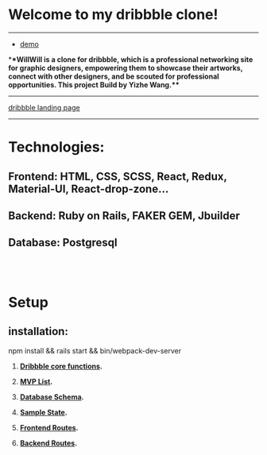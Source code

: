 # Welcome to my dribbble clone!

---

- [demo](willwang.org)

\***\*WillWill is a clone for dribbble, which is a professional networking site for graphic designers, empowering them to showcase their artworks, connect with other designers, and be scouted for professional opportunities. This project Build by Yizhe Wang.\*\***

---

[dribbble landing page](https://res.cloudinary.com/willwang/image/upload/v1611789398/gifFront_nqptom.gif)

---

# Technologies:

## Frontend: HTML, CSS, SCSS, React, Redux, Material-UI, React-drop-zone...

## Backend: Ruby on Rails, FAKER GEM, Jbuilder

## Database: Postgresql

<br></br>

# Setup

## installation:

npm install && rails start && bin/webpack-dev-server

1. **[Dribbble core functions](https://github.com/YizheWill/dribbble/wiki/Introduction-of-Dribbble).**

1. **[MVP List](https://github.com/YizheWill/dribbble/wiki/MVP-List).**

1. **[Database Schema](https://github.com/YizheWill/dribbble/wiki/Database-Schema).**

1. **[Sample State](https://github.com/YizheWill/dribbble/wiki/Sample-State).**

1. **[Frontend Routes](https://github.com/YizheWill/dribbble/wiki/Frontend-Routes).**

1. **[Backend Routes](https://github.com/YizheWill/dribbble/wiki/Backend-Routes).**
